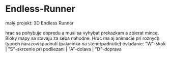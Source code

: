 # Endless-Runner
malý projekt: 3D Endless Runner

hrac sa pohybuje dopredu a musi sa vyhybat prekazkam a zbierat mince.
Bloky mapy sa stavaju za seba nahodne. Hrac ma aj animacie pri roznych typoch narazov/spadnutí (palacinka na stene/padnutie)
ovladanie: "W"-skok | "S"-skrcenie pri podliezani | "A"-dolava | "D"-doprava
